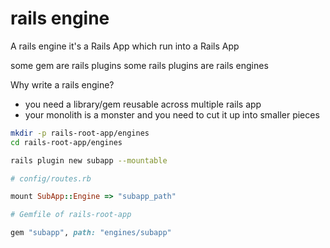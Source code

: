 # rails engine

A rails engine it's a Rails App which run into a Rails App

some gem are rails plugins
some rails plugins are rails engines

Why write a rails engine?
- you need a library/gem reusable across multiple rails app
- your monolith is a monster and you need to cut it up into smaller pieces




```bash
mkdir -p rails-root-app/engines
cd rails-root-app/engines

rails plugin new subapp --mountable
```

```ruby
# config/routes.rb

mount SubApp::Engine => "subapp_path"
```

```ruby
# Gemfile of rails-root-app

gem "subapp", path: "engines/subapp"
```


